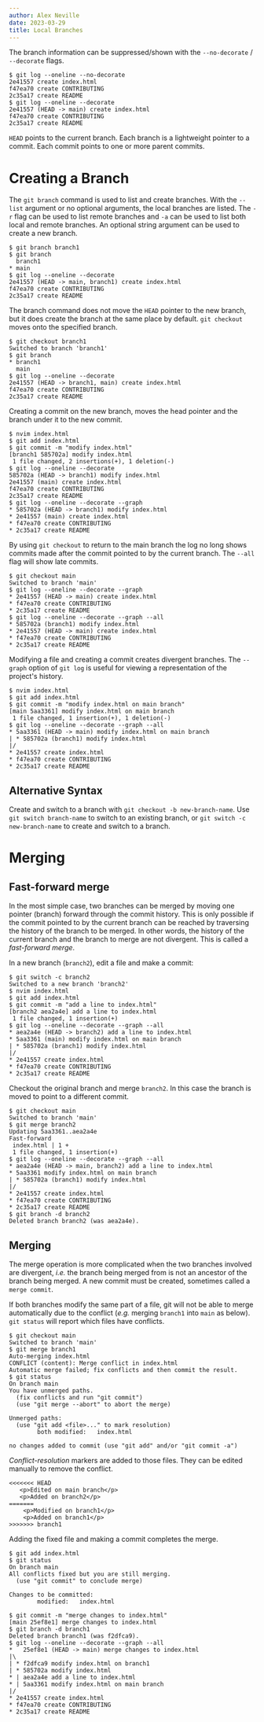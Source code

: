 ```yaml
---
author: Alex Neville
date: 2023-03-29
title: Local Branches
---
```


The branch information can be suppressed/shown with the `--no-decorate`
/ `--decorate` flags.

```text
$ git log --oneline --no-decorate
2e41557 create index.html
f47ea70 create CONTRIBUTING
2c35a17 create README
$ git log --oneline --decorate
2e41557 (HEAD -> main) create index.html
f47ea70 create CONTRIBUTING
2c35a17 create README
```

`HEAD` points to the current branch. Each branch is a lightweight
pointer to a commit. Each commit points to one or more parent commits.

# Creating a Branch

The `git branch` command is used to list and create branches. With the
`--list` argument or no optional arguments, the local branches are
listed. The `-r` flag can be used to list remote branches and `-a` can
be used to list both local and remote branches. An optional string
argument can be used to create a new branch.

```text
$ git branch branch1
$ git branch
  branch1
* main
$ git log --oneline --decorate
2e41557 (HEAD -> main, branch1) create index.html
f47ea70 create CONTRIBUTING
2c35a17 create README
```

The branch command does not move the `HEAD` pointer to the new branch,
but it does create the branch at the same place by default.
`git checkout` moves onto the specified branch.

```text
$ git checkout branch1
Switched to branch 'branch1'
$ git branch
* branch1
  main
$ git log --oneline --decorate
2e41557 (HEAD -> branch1, main) create index.html
f47ea70 create CONTRIBUTING
2c35a17 create README
```

Creating a commit on the new branch, moves the head pointer and the
branch under it to the new commit.

```text
$ nvim index.html
$ git add index.html
$ git commit -m "modify index.html"
[branch1 585702a] modify index.html
 1 file changed, 2 insertions(+), 1 deletion(-)
$ git log --oneline --decorate
585702a (HEAD -> branch1) modify index.html
2e41557 (main) create index.html
f47ea70 create CONTRIBUTING
2c35a17 create README
$ git log --oneline --decorate --graph
* 585702a (HEAD -> branch1) modify index.html
* 2e41557 (main) create index.html
* f47ea70 create CONTRIBUTING
* 2c35a17 create README
```

By using `git checkout` to return to the main branch the log no long
shows commits made after the commit pointed to by the current branch.
The `--all` flag will show late commits.

```text
$ git checkout main
Switched to branch 'main'
$ git log --oneline --decorate --graph
* 2e41557 (HEAD -> main) create index.html
* f47ea70 create CONTRIBUTING
* 2c35a17 create README
$ git log --oneline --decorate --graph --all
* 585702a (branch1) modify index.html
* 2e41557 (HEAD -> main) create index.html
* f47ea70 create CONTRIBUTING
* 2c35a17 create README
```

Modifying a file and creating a commit creates divergent branches. The
`--graph` option of `git log` is useful for viewing a representation of
the project\'s history.

```text
$ nvim index.html
$ git add index.html
$ git commit -m "modify index.html on main branch"
[main 5aa3361] modify index.html on main branch
 1 file changed, 1 insertion(+), 1 deletion(-)
$ git log --oneline --decorate --graph --all
* 5aa3361 (HEAD -> main) modify index.html on main branch
| * 585702a (branch1) modify index.html
|/
* 2e41557 create index.html
* f47ea70 create CONTRIBUTING
* 2c35a17 create README
```

## Alternative Syntax

Create and switch to a branch with `git checkout -b new-branch-name`.
Use `git switch branch-name` to switch to an existing branch, or
`git switch -c new-branch-name` to create and switch to a branch.

# Merging

## Fast-forward merge

In the most simple case, two branches can be merged by moving one
pointer (branch) forward through the commit history. This is only
possible if the commit pointed to by the current branch can be reached
by traversing the history of the branch to be merged. In other words,
the history of the current branch and the branch to merge are not
divergent. This is called a _fast-forward merge_.

In a new branch (`branch2`), edit a file and make a commit:

```text
$ git switch -c branch2
Switched to a new branch 'branch2'
$ nvim index.html
$ git add index.html
$ git commit -m "add a line to index.html"
[branch2 aea2a4e] add a line to index.html
 1 file changed, 1 insertion(+)
$ git log --oneline --decorate --graph --all
* aea2a4e (HEAD -> branch2) add a line to index.html
* 5aa3361 (main) modify index.html on main branch
| * 585702a (branch1) modify index.html
|/
* 2e41557 create index.html
* f47ea70 create CONTRIBUTING
* 2c35a17 create README
```

Checkout the original branch and merge `branch2`. In this case the
branch is moved to point to a different commit.

```text
$ git checkout main
Switched to branch 'main'
$ git merge branch2
Updating 5aa3361..aea2a4e
Fast-forward
 index.html | 1 +
 1 file changed, 1 insertion(+)
$ git log --oneline --decorate --graph --all
* aea2a4e (HEAD -> main, branch2) add a line to index.html
* 5aa3361 modify index.html on main branch
| * 585702a (branch1) modify index.html
|/
* 2e41557 create index.html
* f47ea70 create CONTRIBUTING
* 2c35a17 create README
$ git branch -d branch2
Deleted branch branch2 (was aea2a4e).
```

## Merging

The merge operation is more complicated when the two branches involved
are divergent, _i.e._ the branch being merged from is not an ancestor of
the branch being merged. A new commit must be created, sometimes called
a `merge commit`.

If both branches modify the same part of a file, git will not be able to
merge automatically due to the conflict (_e.g._ merging `branch1` into
`main` as below). `git status` will report which files have conflicts.

```text
$ git checkout main
Switched to branch 'main'
$ git merge branch1
Auto-merging index.html
CONFLICT (content): Merge conflict in index.html
Automatic merge failed; fix conflicts and then commit the result.
$ git status
On branch main
You have unmerged paths.
  (fix conflicts and run "git commit")
  (use "git merge --abort" to abort the merge)

Unmerged paths:
  (use "git add <file>..." to mark resolution)
        both modified:   index.html

no changes added to commit (use "git add" and/or "git commit -a")
```

_Conflict-resolution_ markers are added to those files. They can be
edited manually to remove the conflict.

```text
<<<<<<< HEAD
   <p>Edited on main branch</p>
   <p>Added on branch2</p>
=======
    <p>Modified on branch1</p>
    <p>Added on branch1</p>
>>>>>>> branch1
```

Adding the fixed file and making a commit completes the merge.

```text
$ git add index.html
$ git status
On branch main
All conflicts fixed but you are still merging.
  (use "git commit" to conclude merge)

Changes to be committed:
        modified:   index.html

$ git commit -m "merge changes to index.html"
[main 25ef8e1] merge changes to index.html
$ git branch -d branch1
Deleted branch branch1 (was f2dfca9).
$ git log --oneline --decorate --graph --all
*   25ef8e1 (HEAD -> main) merge changes to index.html
|\
| * f2dfca9 modify index.html on branch1
| * 585702a modify index.html
* | aea2a4e add a line to index.html
* | 5aa3361 modify index.html on main branch
|/
* 2e41557 create index.html
* f47ea70 create CONTRIBUTING
* 2c35a17 create README
```
